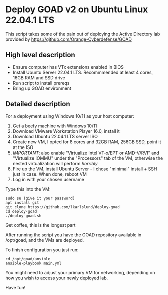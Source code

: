 # Deploy GOAD v2 on Ubuntu Linux 22.04.1 LTS

This script takes some of the pain out of deploying the Active Directory lab provided by https://github.com/Orange-Cyberdefense/GOAD

## High level description
- Ensure computer has VTx extensions enabled in BIOS
- Install Ubuntu Server 22.04.1 LTS. Recommmended at least 4 cores, 16GB RAM and SSD drive
- Run script to install prereqs
- Bring up GOAD environment

## Detailed description
For a deployment using Windows 10/11 as your host computer:

1) Get a beefy machine with Windows 10/11
2) Download VMware Workstation Player 16.0, install it
3) Download Ubuntu 22.04.1 LTS server ISO
4) Create new VM, I opted for 8 cores and 32GB RAM, 256GB SSD, point it at the ISO
5) *IMPORTANT*: also enable "Virtualize Intel VT-x/EPT or AMD-V/RVI" and "Virtualize IOMMU" under the "Processors" tab of the VM, otherwise the nested virtualization will perform *horribly*
6) Fire up the VM, install Ubuntu Server - I chose "minimal" install + SSH just in case. When done, reboot VM
7) Log in with your chosen username

Type this into the VM:

```
sudo su (give it your password)
apt install git
git clone https://github.com/lkarlslund/deploy-goad
cd deploy-goad
./deploy-goad.sh
```

Get coffee, this is the longest part

After running the script you have the GOAD repository available in /opt/goad, and the VMs are deployed.

To finish configuration you just run:
```
cd /opt/goad/ansible
ansible-playbook main.yml
```

You might need to adjust your primary VM for networking, depending on how you wish to access your newly deployed lab.

Have fun!
